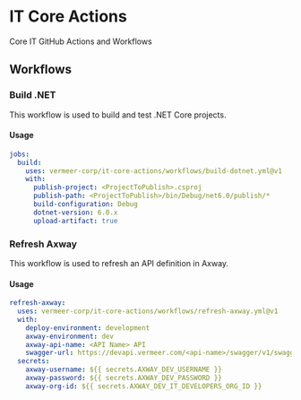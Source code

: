 # IT Core Actions

Core IT GitHub Actions and Workflows

## Workflows

### Build .NET

This workflow is used to build and test .NET Core projects.

#### Usage

```yaml
jobs:
  build:
    uses: vermeer-corp/it-core-actions/workflows/build-dotnet.yml@v1
    with:
      publish-project: <ProjectToPublish>.csproj
      publish-path: <ProjectToPublish>/bin/Debug/net6.0/publish/*
      build-configuration: Debug
      dotnet-version: 6.0.x
      upload-artifact: true
```

### Refresh Axway

This workflow is used to refresh an API definition in Axway.

#### Usage

```yaml
refresh-axway:
  uses: vermeer-corp/it-core-actions/workflows/refresh-axway.yml@v1
  with:
    deploy-environment: development
    axway-environment: dev
    axway-api-name: <API Name> API
    swagger-url: https://devapi.vermeer.com/<api-name>/swagger/v1/swagger.json
  secrets:
    axway-username: ${{ secrets.AXWAY_DEV_USERNAME }}
    axway-password: ${{ secrets.AXWAY_DEV_PASSWORD }}
    axway-org-id: ${{ secrets.AXWAY_DEV_IT_DEVELOPERS_ORG_ID }}
```
